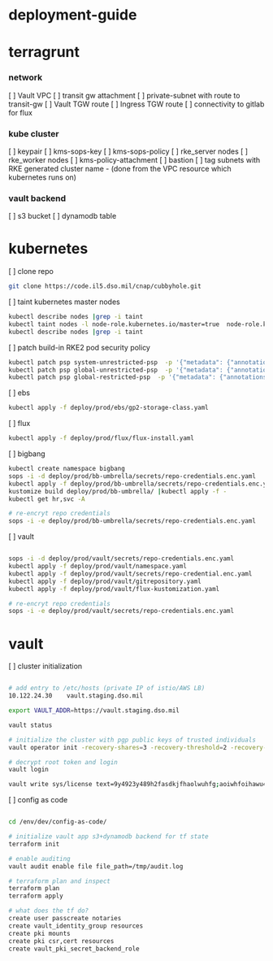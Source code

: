 # deployment-guide

# terragrunt

### network

[ ]  Vault VPC
    [ ]  transit gw attachment
    [ ]  private-subnet with route to transit-gw
[ ]  Vault TGW route
[ ]  Ingress TGW route
[ ]  connectivity to gitlab for flux

### kube cluster

[ ]  keypair
[ ]  kms-sops-key
[ ]  kms-sops-policy
[ ]  rke_server nodes
[ ]  rke_worker nodes
[ ]  kms-policy-attachment
[ ]  bastion
[ ]  tag subnets with RKE generated cluster name - (done from the VPC resource which kubernetes runs on)

### vault backend

[ ]  s3 bucket
[ ]  dynamodb table

# kubernetes

[ ]  clone repo

```bash
git clone https://code.il5.dso.mil/cnap/cubbyhole.git
```

[ ]  taint kubernetes master nodes

```bash
kubectl describe nodes |grep -i taint
kubectl taint nodes -l node-role.kubernetes.io/master=true  node-role.kubernetes.io/master:NoSchedule
kubectl describe nodes |grep -i taint
```

[ ]  patch build-in RKE2 pod security policy

```bash
kubectl patch psp system-unrestricted-psp  -p '{"metadata": {"annotations":{"seccomp.security.alpha.kubernetes.io/allowedProfileNames": "*"}}}'
kubectl patch psp global-unrestricted-psp  -p '{"metadata": {"annotations":{"seccomp.security.alpha.kubernetes.io/allowedProfileNames": "*"}}}'
kubectl patch psp global-restricted-psp  -p '{"metadata": {"annotations":{"seccomp.security.alpha.kubernetes.io/allowedProfileNames": "*"}}}'
```

[ ]  ebs

```bash
kubectl apply -f deploy/prod/ebs/gp2-storage-class.yaml
```

[ ]  flux

```bash
kubectl apply -f deploy/prod/flux/flux-install.yaml
```

[ ]  bigbang

```bash
kubectl create namespace bigbang
sops -i -d deploy/prod/bb-umbrella/secrets/repo-credentials.enc.yaml
kubectl apply -f deploy/prod/bb-umbrella/secrets/repo-credentials.enc.yaml
kustomize build deploy/prod/bb-umbrella/ |kubectl apply -f -
kubectl get hr,svc -A

# re-encryt repo credentials
sops -i -e deploy/prod/bb-umbrella/secrets/repo-credentials.enc.yaml

```

[ ]  vault

```bash

sops -i -d deploy/prod/vault/secrets/repo-credentials.enc.yaml
kubectl apply -f deploy/prod/vault/namespace.yaml
kubectl apply -f deploy/prod/vault/secrets/repo-credential.enc.yaml
kubectl apply -f deploy/prod/vault/gitrepository.yaml
kubectl apply -f deploy/prod/vault/flux-kustomization.yaml

# re-encryt repo credentials
sops -i -e deploy/prod/vault/secrets/repo-credentials.enc.yaml
```

# vault

[ ]  cluster initialization

```bash

# add entry to /etc/hosts (private IP of istio/AWS LB)
10.122.24.30    vault.staging.dso.mil

export VAULT_ADDR=https://vault.staging.dso.mil

vault status

# initialize the cluster with pgp public keys of trusted individuals
vault operator init -recovery-shares=3 -recovery-threshold=2 -recovery-pgp-keys="israel.asc, cam.asc, gabe.asc" -root-token-pgp-key="cam.asc" -tls-skip-verify

# decrypt root token and login
vault login 

vault write sys/license text=9y4923y489h2fasdkjfhaolwuhfg;aoiwhfoihawu4fhbiuaw2hbfiua3ghfb2p3098ry1293r8

```

[ ]  config as code

```bash

cd /env/dev/config-as-code/

# initialize vault app s3+dynamodb backend for tf state
terraform init

# enable auditing
vault audit enable file file_path=/tmp/audit.log

# terraform plan and inspect
terraform plan 
terraform apply 

# what does the tf do?
create user passcreate notaries
create vault_identity_group resources
create pki mounts
create pki csr,cert resources
create vault_pki_secret_backend_role 

```